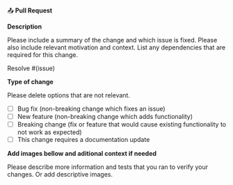 :outbox_tray: **Pull Request**

**Description**

Please include a summary of the change and which issue is fixed.
Please also include relevant motivation and context.
List any dependencies that are required for this change.

Resolve #(issue)

**Type of change**

Please delete options that are not relevant.

- [ ] Bug fix (non-breaking change which fixes an issue)
- [ ] New feature (non-breaking change which adds functionality)
- [ ] Breaking change (fix or feature that would cause existing functionality to not work as expected)
- [ ] This change requires a documentation update

**Add images bellow and aditional context if needed**

Please describe more information and tests that you ran to verify your changes.
Or add descriptive images.
